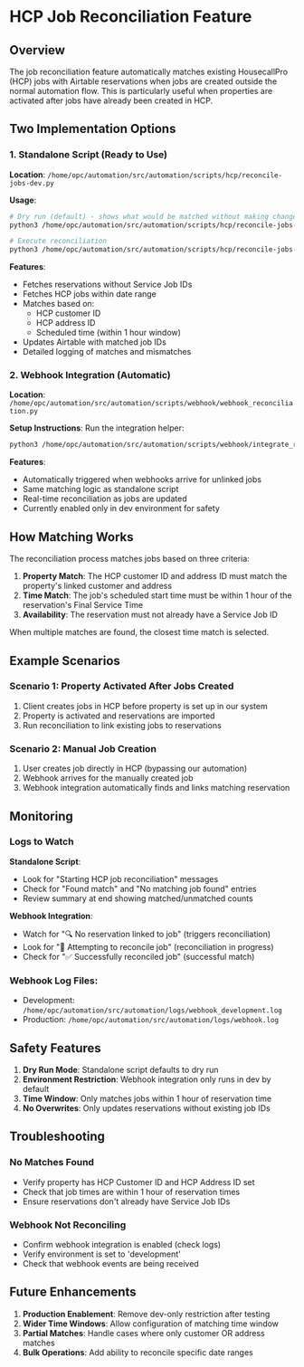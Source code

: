 # HCP Job Reconciliation Feature

## Overview

The job reconciliation feature automatically matches existing HousecallPro (HCP) jobs with Airtable reservations when jobs are created outside the normal automation flow. This is particularly useful when properties are activated after jobs have already been created in HCP.

## Two Implementation Options

### 1. Standalone Script (Ready to Use)

**Location**: `/home/opc/automation/src/automation/scripts/hcp/reconcile-jobs-dev.py`

**Usage**:
```bash
# Dry run (default) - shows what would be matched without making changes
python3 /home/opc/automation/src/automation/scripts/hcp/reconcile-jobs-dev.py

# Execute reconciliation
python3 /home/opc/automation/src/automation/scripts/hcp/reconcile-jobs-dev.py --execute
```

**Features**:
- Fetches reservations without Service Job IDs
- Fetches HCP jobs within date range
- Matches based on:
  - HCP customer ID
  - HCP address ID  
  - Scheduled time (within 1 hour window)
- Updates Airtable with matched job IDs
- Detailed logging of matches and mismatches

### 2. Webhook Integration (Automatic)

**Location**: `/home/opc/automation/src/automation/scripts/webhook/webhook_reconciliation.py`

**Setup Instructions**: Run the integration helper:
```bash
python3 /home/opc/automation/src/automation/scripts/webhook/integrate_reconciliation.py
```

**Features**:
- Automatically triggered when webhooks arrive for unlinked jobs
- Same matching logic as standalone script
- Real-time reconciliation as jobs are updated
- Currently enabled only in dev environment for safety

## How Matching Works

The reconciliation process matches jobs based on three criteria:

1. **Property Match**: The HCP customer ID and address ID must match the property's linked customer and address
2. **Time Match**: The job's scheduled start time must be within 1 hour of the reservation's Final Service Time
3. **Availability**: The reservation must not already have a Service Job ID

When multiple matches are found, the closest time match is selected.

## Example Scenarios

### Scenario 1: Property Activated After Jobs Created
1. Client creates jobs in HCP before property is set up in our system
2. Property is activated and reservations are imported
3. Run reconciliation to link existing jobs to reservations

### Scenario 2: Manual Job Creation
1. User creates job directly in HCP (bypassing our automation)
2. Webhook arrives for the manually created job
3. Webhook integration automatically finds and links matching reservation

## Monitoring

### Logs to Watch

**Standalone Script**:
- Look for "Starting HCP job reconciliation" messages
- Check for "Found match" and "No matching job found" entries
- Review summary at end showing matched/unmatched counts

**Webhook Integration**:
- Watch for "🔍 No reservation linked to job" (triggers reconciliation)
- Look for "🔄 Attempting to reconcile job" (reconciliation in progress)
- Check for "✅ Successfully reconciled job" (successful match)

### Webhook Log Files:
- Development: `/home/opc/automation/src/automation/logs/webhook_development.log`
- Production: `/home/opc/automation/src/automation/logs/webhook.log`

## Safety Features

1. **Dry Run Mode**: Standalone script defaults to dry run
2. **Environment Restriction**: Webhook integration only runs in dev by default
3. **Time Window**: Only matches jobs within 1 hour of reservation time
4. **No Overwrites**: Only updates reservations without existing job IDs

## Troubleshooting

### No Matches Found
- Verify property has HCP Customer ID and HCP Address ID set
- Check that job times are within 1 hour of reservation times
- Ensure reservations don't already have Service Job IDs

### Webhook Not Reconciling
- Confirm webhook integration is enabled (check logs)
- Verify environment is set to 'development'
- Check that webhook events are being received

## Future Enhancements

1. **Production Enablement**: Remove dev-only restriction after testing
2. **Wider Time Windows**: Allow configuration of matching time window
3. **Partial Matches**: Handle cases where only customer OR address matches
4. **Bulk Operations**: Add ability to reconcile specific date ranges